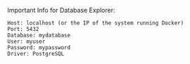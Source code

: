 Important Info for Database Explorer:

    Host: localhost (or the IP of the system running Docker)
    Port: 5432
    Database: mydatabase
    User: myuser
    Password: mypassword
    Driver: PostgreSQL